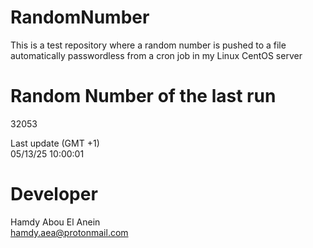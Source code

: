 # RandomNumber    
This is a test repository where a random number is pushed to a file automatically passwordless from a cron job in my Linux CentOS server    
# Random Number of the last run   
32053
      
Last update (GMT +1)    
05/13/25 10:00:01
# Developer    
Hamdy Abou El Anein   
hamdy.aea@protonmail.com
